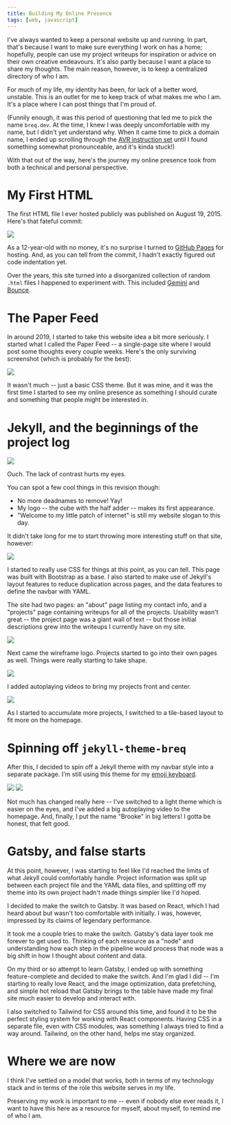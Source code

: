```yaml
---
title: Building My Online Presence
tags: [web, javascript]
---
```


I've always wanted to keep a personal website up and running. In part, that's because I want to make sure everything I work on has a home; hopefully, people can use my project writeups for inspiration or advice on their own creative endeavours. It's also partly because I want a place to share my thoughts. The main reason, however, is to keep a centralized directory of who I am.

For much of my life, my identity has been, for lack of a better word, unstable. This is an outlet for me to keep track of what makes me who I am. It's a place where I can post things that I'm proud of.

(Funnily enough, it was this period of questioning that led me to pick the name `breq.dev`. At the time, I knew I was deeply uncomfortable with my name, but I didn't yet understand why. When it came time to pick a domain name, I ended up scrolling through the [AVR instruction set](https://en.wikipedia.org/wiki/Atmel_AVR_instruction_set) until I found something somewhat pronounceable, and it's kinda stuck!)

With that out of the way, here's the journey my online presence took from both a technical and personal perspective.

# My First HTML

The first HTML file I ever hosted publicly was published on August 19, 2015. Here's that fateful commit:

![](../images/website/first-commit.png)

As a 12-year-old with no money, it's no surprise I turned to [GitHub Pages](https://pages.github.com/) for hosting. And, as you can tell from the commit, I hadn't exactly figured out code indentation yet.

Over the years, this site turned into a disorganized collection of random `.html` files I happened to experiment with. This included [Gemini](/projects/gemini) and [Bounce](/projects/bounce).

# The Paper Feed

In around 2019, I started to take this website idea a bit more seriously. I started what I called the Paper Feed -- a single-page site where I would post some thoughts every couple weeks. Here's the only surviving screenshot (which is probably for the best):

![](../images/website/paper-feed.png)

It wasn't much -- just a basic CSS theme. But it was mine, and it was the first time I started to see my online presence as something I should curate and something that people might be interested in.

# Jekyll, and the beginnings of the project log

![](../images/website/jekyll-initial.png)

Ouch. The lack of contrast hurts my eyes.

You can spot a few cool things in this revision though:

- No more deadnames to remove! Yay!
- My logo -- the cube with the half adder -- makes its first appearance.
- "Welcome to my little patch of internet" is still my website slogan to this day.

It didn't take long for me to start throwing more interesting stuff on that site, however:

![](../images/website/jekyll-real-initial.png)

I started to really use CSS for things at this point, as you can tell. This page was built with Bootstrap as a base. I also started to make use of Jekyll's layout features to reduce duplication across pages, and the data features to define the navbar with YAML.

The site had two pages: an "about" page listing my contact info, and a "projects" page containing writeups for all of the projects. Usability wasn't great -- the project page was a giant wall of text -- but those initial descriptions grew into the writeups I currently have on my site.

![](../images/website/parallax-bg.png)

Next came the wireframe logo. Projects started to go into their own pages as well. Things were really starting to take shape.

![](../images/website/autoplay-videos.png)

I added autoplaying videos to bring my projects front and center.

![](../images/website/pink-and-blue.png)

As I started to accumulate more projects, I switched to a tile-based layout to fit more on the homepage.

# Spinning off `jekyll-theme-breq`

After this, I decided to spin off a Jekyll theme with my navbar style into a separate package. I'm still using this theme for my [emoji keyboard](https://emoji.breq.dev/).

![](../images/website/rot-logo.png)
![](../images/website/new-tiles.png)

Not much has changed really here -- I've switched to a light theme which is easier on the eyes, and I've added a big autoplaying video to the homepage. And, finally, I put the name "Brooke" in big letters! I gotta be honest, that felt good.

# Gatsby, and false starts

At this point, however, I was starting to feel like I'd reached the limits of what Jekyll could comfortably handle. Project information was split up between each project file and the YAML data files, and splitting off my theme into its own project hadn't made things simpler like I'd hoped.

I decided to make the switch to Gatsby. It was based on React, which I had heard about but wasn't too comfortable with initially. I was, however, impressed by its claims of legendary performance.

It took me a couple tries to make the switch. Gatsby's data layer took me forever to get used to. Thinking of each resource as a "node" and understanding how each step in the pipeline would process that node was a big shift in how I thought about content and data.

On my third or so attempt to learn Gatsby, I ended up with something feature-complete and decided to make the switch. And I'm glad I did -- I'm starting to really love React, and the image optimization, data prefetching, and simple hot reload that Gatsby brings to the table have made my final site much easier to develop and interact with.

I also switched to Tailwind for CSS around this time, and found it to be the perfect styling system for working with React components. Having CSS in a separate file, even with CSS modules, was something I always tried to find a way around. Tailwind, on the other hand, helps me stay organized.

# Where we are now

I think I've settled on a model that works, both in terms of my technology stack and in terms of the role this website serves in my life.

Preserving my work is important to me -- even if nobody else ever reads it, I want to have this here as a resource for myself, about myself, to remind me of who I am.
